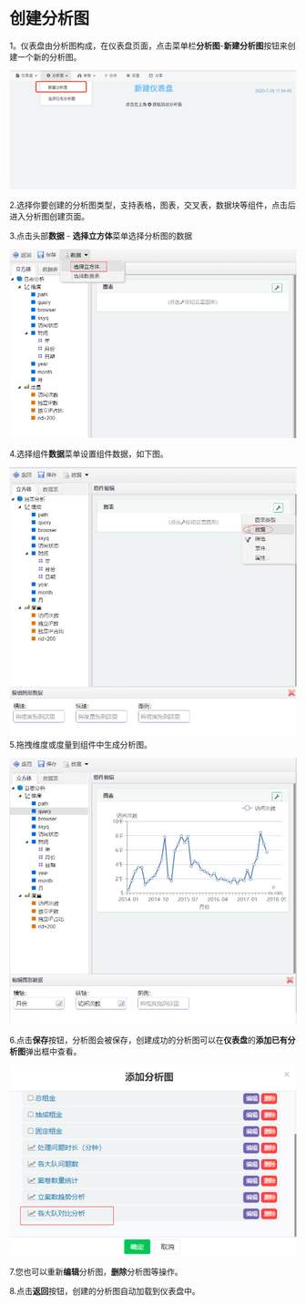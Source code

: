 # 创建分析图

1。仪表盘由分析图构成，在仪表盘页面，点击菜单栏**分析图**-**新建分析图**按钮来创建一个新的分析图。

![](/assets2/import5.png)

2.选择你要创建的分析图类型，支持表格，图表，交叉表，数据块等组件，点击后进入分析图创建页面。

3.点击头部**数据** - **选择立方体**菜单选择分析图的数据

![](/assets/import013.png)

4.选择组件**数据**菜单设置组件数据，如下图。

![](/assets/import98.png)5.拖拽维度或度量到组件中生成分析图。

![](/assets/import99.png)

6.点击**保存**按钮，分析图会被保存，创建成功的分析图可以在**仪表盘**的**添加已有分析图**弹出框中查看。

![](/assets/import779.png)

7.您也可以重新**编辑**分析图，**删除**分析图等操作。

8.点击**返回**按钮，创建的分析图自动加载到仪表盘中。

